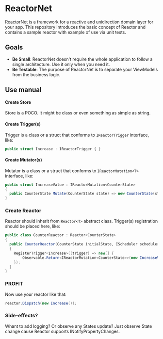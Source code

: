 # ReactorNet
ReactorNet is a framework for a reactive and unidirection domain layer for your app. This repository introduces the basic concept of Reactor and contains a sample reactor with example of use via unit tests.

## Goals
* **Be Small**: ReactorNet doesn't require the whole application to follow a single architecture. Use it only when you need it.
* **Be Testable**: The purpose of ReactorNet is to separate your ViewModels from the business logic.

## Use manual
#### Create Store
Store is a POCO. It might be class or even something as simple as string.

#### Create Trigger(s)
Trigger is a class or a struct that conforms to ```IReactorTrigger``` interface, like: 

```csharp
public struct Increase : IReactorTrigger { }
```

#### Create Mutator(s)
Mutator is a class or a struct that conforms to ```IReactorMutation<T>``` interface, like:
```csharp
public struct IncreaseValue : IReactorMutation<CounterState>
{
  public CounterState Mutate(CounterState state) => new CounterState(state.Value + 1, state.IsLoading);
}
```

### Create Reactor
Reactor should inherit from ```Reactor<T>``` abstract class. Trigger(s) registration should be placed here, like:
```csharp
public class CounterReactor : Reactor<CounterState>
{
  public CounterReactor(CounterState initialState, IScheduler scheduler) : base(initialState)
  {
    RegisterTrigger<Increase>((trigger) => new[] {
        Observable.Return<IReactorMutation<CounterState>>(new IncreaseValue()).Delay(TimeSpan.FromSeconds(0.5), scheduler),
    });
  }
}
```

### PROFIT
Now use your reactor like that:
```csharp
reactor.Dispatch(new Increase());
```

### Side-effects?
Whant to add logging? Or observe any States update? Just observe State change cause Reactor supports INotifyPropertyChanges.
